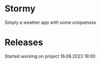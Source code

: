 # Stormy
Simply a weather app with some uniqueness

# Releases
Started working on project 16.08.2023 19:00
